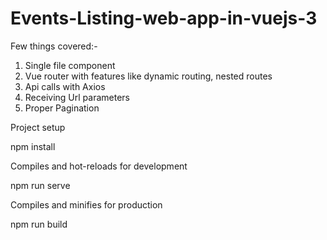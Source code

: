 # Events-Listing-web-app-in-vuejs-3

Few things covered:-
 1. Single file component
 2. Vue router with features like dynamic routing, nested routes
 3. Api calls with Axios
 4. Receiving Url parameters
 5. Proper Pagination

Project setup

npm install

Compiles and hot-reloads for development

npm run serve

Compiles and minifies for production

npm run build
